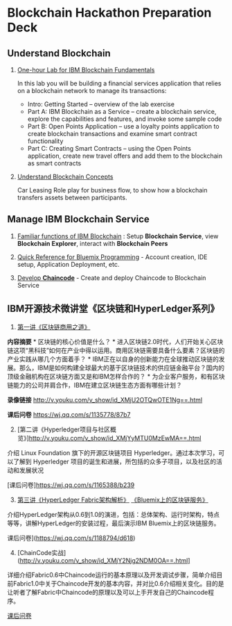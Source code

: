 # Blockchain Hackathon Preparation Deck

## Understand Blockchain 

1. [One-hour Lab for IBM Blockchain Fundamentals](try-on-Bluemix/BlockchainFundamentalsLabHandoutGithub.pdf)

    In this lab you will be building a financial services application that relies on a blockchain network to manage its transactions:
    * Intro: Getting Started – overview of the lab exercise
    * Part A: IBM Blockchain as a Service – create a blockchain service, explore the capabilities and features, and invoke some sample code
    * Part B: Open Points Application – use a loyalty points application to create blockchain transactions and examine smart contract functionality
    * Part C: Creating Smart Contracts – using the Open Points application, create new travel offers and add them to the blockchain as smart contracts
    
2. [Understand Blockchain Concepts](try-on-Bluemix/Lab1%20-%20Blockchain%20Explained.pdf) 

    Car Leasing Role play for business flow, to show how a blockchain transfers assets between participants.

## Manage IBM Blockchain Service

1. [Familiar functions of IBM Blockchain](try-on-Bluemix/Lab1%20-%20Blockchain%20Explored.pdf) : Setup **Blockchain Service**, view **Blockchain Explorer**, interact with **Blockchain Peers**

2. [Quick Reference for Bluemix Programming](try-on-Bluemix/Blockchain%20Programming%20Quick%20Reference) - Account creation, IDE setup, Application Deployment, etc.

3. [Develop **Chaincode**](try-on-Bluemix/Lab3%20-%20Blockchain%20Unchained) - Create and deploy Chaincode to Blockchain Service


## IBM开源技术微讲堂《区块链和HyperLedger系列》

1. [第一讲《区块链商用之道》](http://v.youku.com/v_show/id_XMjU2OTQwOTE1Ng==.html)

**内容摘要**
    * 区块链的核心价值是什么？
    * 进入区块链2.0时代，人们开始关心区块链这项“黑科技”如何在产业中得以运用。商用区块链需要具备什么要素？区块链的产业实践从哪几个方面着手？
    * IBM正在以自身的创新能力在全球推动区块链的发展。那么，IBM是如何构建全球最大的基于区块链技术的供应链金融平台？国内的顶级金融机构在区块链方面又是和IBM怎样合作的？
    * 为企业客户服务，和有区块链能力的公司并肩合作，IBM在建立区块链生态方面有哪些计划？ 
    
**录像链接**
     http://v.youku.com/v_show/id_XMjU2OTQwOTE1Ng==.html

**课后问卷** 
     https://wj.qq.com/s/1135778/87b7

2. [第二讲《Hyperledger项目与社区概览》]http://v.youku.com/v_show/id_XMjYyMTU0MzEwMA==.html

介绍 Linux Foundation 旗下的开源区块链项目 Hyperledger。通过本次学习，可以了解到 Hyperledger 项目的诞生和进展，所包括的众多子项目，以及社区的活动和发展状况

[课后问卷]https://wj.qq.com/s/1165388/b239

3. [第三讲《HyperLedger Fabric架构解析》](http://v.youku.com/v_show/id_XMjY1MTAxNjY0NA==.html)
[《Bluemix上的区块链服务》](http://v.youku.com/v_show/id_XMjY1MTIzODk0NA==.html)

介绍HyperLedger架构从0.6到1.0的演进，包括：总体架构、运行时架构，特点等等，讲解HyperLedger的安装过程，最后演示IBM Bluemix上的区块链服务。

课后问卷](https://wj.qq.com/s/1188794/d618)

4. [ChainCode实战](http://v.youku.com/v_show/id_XMjY2Njg2NDM0OA==.html]

详细介绍Fabric0.6中Chaincode运行的基本原理以及开发调试步骤，简单介绍目前Fabric1.0中关于Chaincode开发的基本内容，并对比0.6介绍相关变化。目的是让听者了解Fabric中Chaincode的原理以及可以上手开发自己的Chaincode程序。 

[课后问卷](https://wj.qq.com/s/1212449/7ae7)
